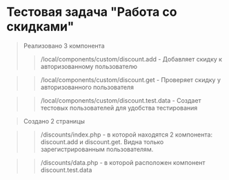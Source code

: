 # Тестовая задача "Работа со скидками"

> Реализовано 3 компонента
>> /local/components/custom/discount.add - Добавляет скидку к авторизованному пользователю

>> /local/components/custom/discount.get - Проверяет скидку у авторизованного пользователя

>> /local/components/custom/discount.test.data - Создает тестовых пользователей для удобства тестирования

> Создано 2 страницы

>> /discounts/index.php - в которой находятся 2 компонента: discount.add и discount.get. Видна только зарегистрированным пользователям.

>> /discounts/data.php - в которой расположен компонент discount.test.data